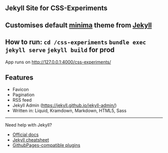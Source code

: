 ## Jekyll Site for CSS-Experiments
Customises default [minima](https://github.com/jekyll/minima) theme from [Jekyll](https://jekyllrb.com/)
---
How to run:
`cd /css-experiments`
`bundle exec jekyll serve`
`jekyll build` for prod
---
App runs on http://127.0.0.1:4000/css-experiments/

## Features
- Favicon
- Pagination
- RSS feed
- Jekyll Admin (https://jekyll.github.io/jekyll-admin/)
- Written in: Liquid, Kramdown, Markdown, HTML5, Sass
---
Need help with Jekyll?
+ [Official docs](https://jekyllrb.com/docs/)
+ [Jekyll cheatsheet](https://learn.cloudcannon.com/jekyll-cheat-sheet/)
+ [GithubPages-compatible plugins](https://pages.github.com/versions/)
